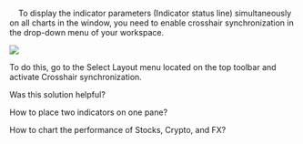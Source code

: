     To display the indicator parameters (Indicator status line) simultaneously on all charts in the window, you need to enable crosshair synchronization in the drop-down menu of your workspace.

![](https://s3.amazonaws.com/cdn.freshdesk.com/data/helpdesk/attachments/production/43313561458/original/FP5dpBSR7xD_4UaPTcm2RCYSnpICjFwy1w.gif?1649767580)

To do this, go to the Select Layout menu located on the top toolbar and activate Crosshair synchronization.

Was this solution helpful?

How to place two indicators on one pane?

How to chart the performance of Stocks, Crypto, and FX?